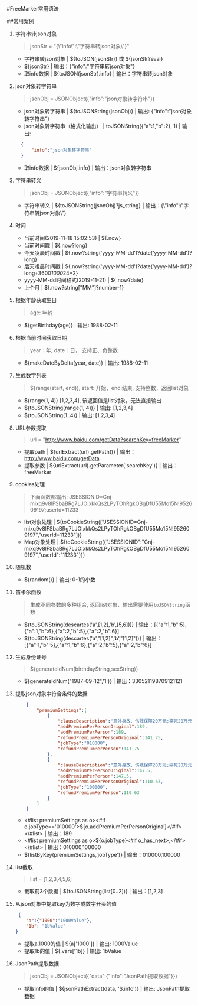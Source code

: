 #FreeMarker常用语法


##常用案例
1. 字符串转json对象
    > jsonStr = "{\\"info\\":\\"字符串转json对象\\"}" 
    - 字符串转json对象 | ${toJSON(jsonStr)} 或 ${jsonStr?eval}
    - ${jsonStr} | 输出：{"info":"字符串转json对象"}
    - 取info数据 | ${toJSON(jsonStr).info} | 输出：字符串转json对象   

2. json对象转字符串
    > jsonObj = JSONObject({"info":"json对象转字符串"})
    - json对象转字符串 | ${toJSONString(jsonObj)} | 输出: {"info":"json对象转字符串"}
    - json对象转字符串（格式化输出） | toJSONString({"a":1,"b":2}, 1) | 输出: 
     ```json
       {
           "info":"json对象转字符串"
       }
     ```
    - 取info数据 | ${jsonObj.info} | 输出：json对象转字符串
  
3. 字符串转义
    > jsonObj = JSONObject({"info":"字符串转义"})
    - 字符串转义 | ${toJSONString(jsonObj)?js_string} | 输出：{\\"info\":\\"字符串转json对象\\"}

4. 时间
    - 当前时间(2019-11-18 15:02:53) | ${.now}  
    - 当前时间戳 | ${.now?long} 
    - 今天凌晨时间戳 | ${.now?string('yyyy-MM-dd')?date('yyyy-MM-dd')?long}
    - 后天凌晨时间戳 | ${.now?string('yyyy-MM-dd')?date('yyyy-MM-dd')?long+3600*1000*24*2}
    - yyyy-MM-dd时间格式(2019-11-21) | ${.now?date}
    - 上个月 | ${.now?string["MM"]?number-1} 

5. 根据年龄获取生日
    > age: 年龄
    - ${getBirthday(age)} | 输出: 1988-02-11
    
6. 根据当前时间获取日期
    > year：年, date：日， 支持正、负整数
    - ${makeDateByDelta(year, date)} | 输出: 1988-02-11
    
7. 生成数字列表
    > ${range(start, end)}, start: 开始，end:结束, 支持整数，返回list对象
    - ${range(1, 4)} [1,2,3,4], 该返回值是list对象，无法直接输出
    - ${toJSONString(range(1, 4))} | 输出: [1,2,3,4]   
    - ${toJSONString(1..4)} | 输出: [1,2,3,4]  

8. URL参数提取
    > url = "http://www.baidu.com/getData?searchKey=freeMarker"
    - 提取path | ${urlExtract(url).getPath()} | 输出：http://www.baidu.com/getData
    - 提取参数 | ${urlExtract(url).getParameter('searchKey')} | 输出：freeMarker
                
9. cookies处理
    > 下面函数都输出: JSESSIONID=Gnj-mixq9v8lFSbaBRg7LJOIxkkQs2LPyTOhRgkOBgDfU55Mo15N!952609197;userId=11233
    - list对象处理 | ${toCookieString(["JSESSIONID=Gnj-mixq9v8lFSbaBRg7LJOIxkkQs2LPyTOhRgkOBgDfU55Mo15N!952609197","userId=11233"])}
    - Map对象处理 | ${toCookieString({"JSESSIONID":"Gnj-mixq9v8lFSbaBRg7LJOIxkkQs2LPyTOhRgkOBgDfU55Mo15N!952609197","userId":"11233"})}
    
10. 随机数
    - ${random()} | 输出: 0-1的小数

11. 笛卡尔函数
    > 生成不同参数的多种组合, 返回list对象，输出需要使用`toJSONString`函数
    - ${toJSONString(descartes('a',[1,2],'b',[5,6]))} | 输出：[{"a":1,"b":5},{"a":1,"b":6},{"a":2,"b":5},{"a":2,"b":6}]
    - ${toJSONString(descartes('a',"[1,2]",'b',"[1,2]"))} | 输出：[{"a":1,"b":5},{"a":1,"b":6},{"a":2,"b":5},{"a":2,"b":6}]

12. 生成身份证号
    > ${generateIdNum(birthdayString,sexString)}
    - ${generateIdNum("1987-09-12",'1')} | 输出：330521198709121121
    
13. 提取json对象中符合条件的数据
    ```json
        {
            "premiumSettings":[
                {
                    "clauseDescription":"意外身故、伤残保障20万元;猝死20万元;意外医疗保障2万元;意外住院津贴100元/天;",
                    "addPremiumPerPersonOriginal":189,
                    "addPremiumPerPerson":189,
                    "refundPremiumPerPersonOriginal":141.75,
                    "jobType":"010000",
                    "refundPremiumPerPerson":141.75
                },
                {
                    "clauseDescription":"意外身故、伤残保障20万元;猝死20万元;意外医疗保障2万元;意外住院津贴100元/天;",
                    "addPremiumPerPersonOriginal":147.5,
                    "addPremiumPerPerson":147.5,
                    "refundPremiumPerPersonOriginal":110.63,
                    "jobType":"100000",
                    "refundPremiumPerPerson":110.63
                }
            ]
        }
    
    ```
    - <#list premiumSettings as o><#if o.jobType=='010000'>${o.addPremiumPerPersonOriginal}</#if></#list> | 输出：189
    - <#list premiumSettings as o>${o.jobType}<#if o_has_next>,</#if></#list> | 输出：010000,100000
    - ${listByKey(premiumSettings,'jobType')} | 输出：010000,100000
 
14. list截取
    > list = [1,2,3,4,5,6]
    - 截取前3个数据 | ${toJSONString(list[0..2])} | 输出：[1,2,3]
    
15. 从json对象中提取key为数字或数字开头的值
    ```json
     {
        "a":{"1000":"1000Value"},
        "1b": "1bValue"
    }
    ```
    - 提取a.1000的值 | ${a['1000']} | 输出: 1000Value
    - 提取1b的值 | ${.vars['1b]} | 输出: 1bValue
 
16. JsonPath提取数据
    > jsonObj = JSONObject({"data":{"info":"JsonPath提取数据"}})
    - 提取info的值 | ${jsonPathExtract(data, '$.info')} | 输出: JsonPath提取数据 
